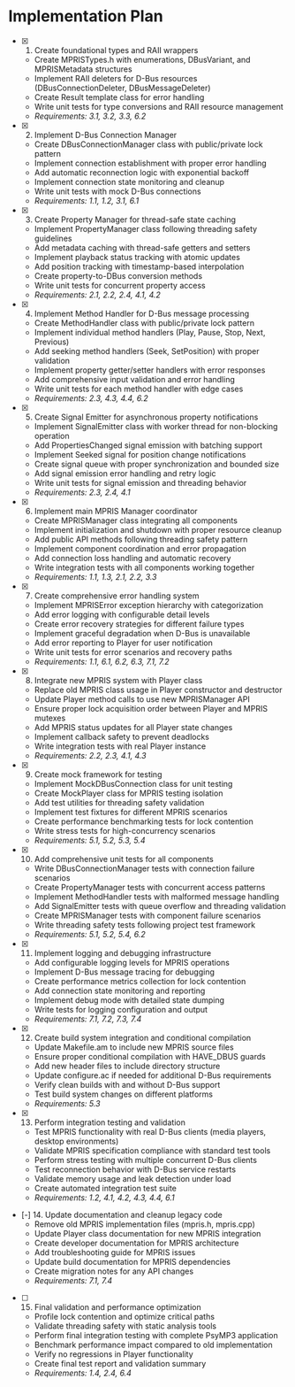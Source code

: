 # Implementation Plan

- [x] 1. Create foundational types and RAII wrappers
  - Create MPRISTypes.h with enumerations, DBusVariant, and MPRISMetadata structures
  - Implement RAII deleters for D-Bus resources (DBusConnectionDeleter, DBusMessageDeleter)
  - Create Result<T> template class for error handling
  - Write unit tests for type conversions and RAII resource management
  - _Requirements: 3.1, 3.2, 3.3, 6.2_

- [x] 2. Implement D-Bus Connection Manager
  - Create DBusConnectionManager class with public/private lock pattern
  - Implement connection establishment with proper error handling
  - Add automatic reconnection logic with exponential backoff
  - Implement connection state monitoring and cleanup
  - Write unit tests with mock D-Bus connections
  - _Requirements: 1.1, 1.2, 3.1, 6.1_

- [x] 3. Create Property Manager for thread-safe state caching
  - Implement PropertyManager class following threading safety guidelines
  - Add metadata caching with thread-safe getters and setters
  - Implement playback status tracking with atomic updates
  - Add position tracking with timestamp-based interpolation
  - Create property-to-DBus conversion methods
  - Write unit tests for concurrent property access
  - _Requirements: 2.1, 2.2, 2.4, 4.1, 4.2_

- [x] 4. Implement Method Handler for D-Bus message processing
  - Create MethodHandler class with public/private lock pattern
  - Implement individual method handlers (Play, Pause, Stop, Next, Previous)
  - Add seeking method handlers (Seek, SetPosition) with proper validation
  - Implement property getter/setter handlers with error responses
  - Add comprehensive input validation and error handling
  - Write unit tests for each method handler with edge cases
  - _Requirements: 2.3, 4.3, 4.4, 6.2_

- [x] 5. Create Signal Emitter for asynchronous property notifications
  - Implement SignalEmitter class with worker thread for non-blocking operation
  - Add PropertiesChanged signal emission with batching support
  - Implement Seeked signal for position change notifications
  - Create signal queue with proper synchronization and bounded size
  - Add signal emission error handling and retry logic
  - Write unit tests for signal emission and threading behavior
  - _Requirements: 2.3, 2.4, 4.1_

- [x] 6. Implement main MPRIS Manager coordinator
  - Create MPRISManager class integrating all components
  - Implement initialization and shutdown with proper resource cleanup
  - Add public API methods following threading safety pattern
  - Implement component coordination and error propagation
  - Add connection loss handling and automatic recovery
  - Write integration tests with all components working together
  - _Requirements: 1.1, 1.3, 2.1, 2.2, 3.3_

- [x] 7. Create comprehensive error handling system
  - Implement MPRISError exception hierarchy with categorization
  - Add error logging with configurable detail levels
  - Create error recovery strategies for different failure types
  - Implement graceful degradation when D-Bus is unavailable
  - Add error reporting to Player for user notification
  - Write unit tests for error scenarios and recovery paths
  - _Requirements: 1.1, 6.1, 6.2, 6.3, 7.1, 7.2_

- [x] 8. Integrate new MPRIS system with Player class
  - Replace old MPRIS class usage in Player constructor and destructor
  - Update Player method calls to use new MPRISManager API
  - Ensure proper lock acquisition order between Player and MPRIS mutexes
  - Add MPRIS status updates for all Player state changes
  - Implement callback safety to prevent deadlocks
  - Write integration tests with real Player instance
  - _Requirements: 2.2, 2.3, 4.1, 4.3_
  
- [x] 9. Create mock framework for testing
  - Implement MockDBusConnection class for unit testing
  - Create MockPlayer class for MPRIS testing isolation
  - Add test utilities for threading safety validation
  - Implement test fixtures for different MPRIS scenarios
  - Create performance benchmarking tests for lock contention
  - Write stress tests for high-concurrency scenarios
  - _Requirements: 5.1, 5.2, 5.3, 5.4_

- [x] 10. Add comprehensive unit tests for all components
  - Write DBusConnectionManager tests with connection failure scenarios
  - Create PropertyManager tests with concurrent access patterns
  - Implement MethodHandler tests with malformed message handling
  - Add SignalEmitter tests with queue overflow and threading validation
  - Create MPRISManager tests with component failure scenarios
  - Write threading safety tests following project test framework
  - _Requirements: 5.1, 5.2, 5.4, 6.2_

- [x] 11. Implement logging and debugging infrastructure
  - Add configurable logging levels for MPRIS operations
  - Implement D-Bus message tracing for debugging
  - Create performance metrics collection for lock contention
  - Add connection state monitoring and reporting
  - Implement debug mode with detailed state dumping
  - Write tests for logging configuration and output
  - _Requirements: 7.1, 7.2, 7.3, 7.4_

- [x] 12. Create build system integration and conditional compilation
  - Update Makefile.am to include new MPRIS source files
  - Ensure proper conditional compilation with HAVE_DBUS guards
  - Add new header files to include directory structure
  - Update configure.ac if needed for additional D-Bus requirements
  - Verify clean builds with and without D-Bus support
  - Test build system changes on different platforms
  - _Requirements: 5.3_

- [x] 13. Perform integration testing and validation
  - Test MPRIS functionality with real D-Bus clients (media players, desktop environments)
  - Validate MPRIS specification compliance with standard test tools
  - Perform stress testing with multiple concurrent D-Bus clients
  - Test reconnection behavior with D-Bus service restarts
  - Validate memory usage and leak detection under load
  - Create automated integration test suite
  - _Requirements: 1.2, 4.1, 4.2, 4.3, 4.4, 6.1_

- [-] 14. Update documentation and cleanup legacy code
  - Remove old MPRIS implementation files (mpris.h, mpris.cpp)
  - Update Player class documentation for new MPRIS integration
  - Create developer documentation for MPRIS architecture
  - Add troubleshooting guide for MPRIS issues
  - Update build documentation for MPRIS dependencies
  - Create migration notes for any API changes
  - _Requirements: 7.1, 7.4_

- [ ] 15. Final validation and performance optimization
  - Profile lock contention and optimize critical paths
  - Validate threading safety with static analysis tools
  - Perform final integration testing with complete PsyMP3 application
  - Benchmark performance impact compared to old implementation
  - Verify no regressions in Player functionality
  - Create final test report and validation summary
  - _Requirements: 1.4, 2.4, 6.4_